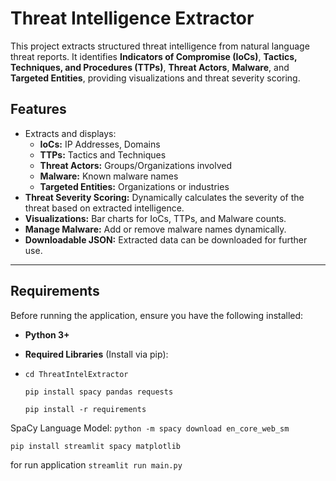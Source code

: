 # Threat Intelligence Extractor

This project extracts structured threat intelligence from natural language threat reports. It identifies **Indicators of Compromise (IoCs)**, **Tactics, Techniques, and Procedures (TTPs)**, **Threat Actors**, **Malware**, and **Targeted Entities**, providing visualizations and threat severity scoring.

## **Features**
- Extracts and displays:
  - **IoCs:** IP Addresses, Domains
  - **TTPs:** Tactics and Techniques
  - **Threat Actors:** Groups/Organizations involved
  - **Malware:** Known malware names
  - **Targeted Entities:** Organizations or industries
- **Threat Severity Scoring:** Dynamically calculates the severity of the threat based on extracted intelligence.
- **Visualizations:** Bar charts for IoCs, TTPs, and Malware counts.
- **Manage Malware:** Add or remove malware names dynamically.
- **Downloadable JSON:** Extracted data can be downloaded for further use.

---

## **Requirements**
Before running the application, ensure you have the following installed:

- **Python 3+**
- **Required Libraries** (Install via pip):
- 
  `cd ThreatIntelExtractor`
  
  `pip install spacy pandas requests`

  `pip install -r requirements`

SpaCy Language Model: `python -m spacy download en_core_web_sm`

  `pip install streamlit spacy matplotlib`


for run application 
`streamlit run main.py` 
